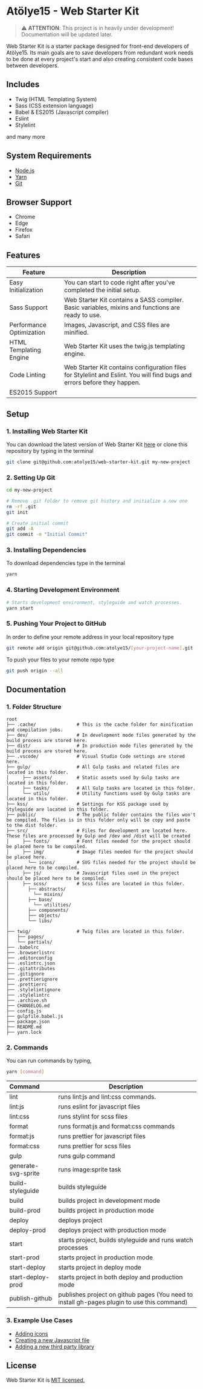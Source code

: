 # Atölye15 - Web Starter Kit

> ⚠️ **ATTENTION**: This project is in heavily under development! Documentation will be updated later.

Web Starter Kit is a starter package designed for front-end developers of Atölye15. Its main goals are to save developers from redundant work needs to be done at every project's start and also creating consistent code bases between developers.

## Includes

- Twig (HTML Templating System)
- Sass (CSS extension language)
- Babel & ES2015 (Javascript compiler)
- Eslint
- Stylelint

and many more

## System Requirements

- [Node.js](http://nodejs.org/)
- [Yarn](https://yarnpkg.com/lang/en/)
- [Git](http://git-scm.com/)

## Browser Support

- Chrome
- Edge
- Firefox
- Safari

## Features

| Feature                  | Description                                                                                                              |
| ------------------------ | ------------------------------------------------------------------------------------------------------------------------ |
| Easy Initialization      | You can start to code right after you've completed the initial setup.                                                    |
| Sass Support             | Web Starter Kit contains a SASS compiler. Basic variables, mixins and functions are ready to use.                        |
| Performance Optimization | Images, Javascript, and CSS files are minified.                                                                          |
| HTML Templating Engine   | Web Starter Kit uses the twig.js templating engine.                                                                      |
| Code Linting             | Web Starter Kit contains configuration files for Stylelint and Eslint. You will find bugs and errors before they happen. |
| ES2015 Support           |                                                                                                                          |

## Setup

### 1. Installing Web Starter Kit

You can download the latest version of Web Starter Kit [here](https://github.com/atolye15/web-starter-kit) or clone this repository by typing in the terminal

```bash
git clone git@github.com:atolye15/web-starter-kit.git my-new-project
```

### 2. Setting Up Git

```bash
cd my-new-project

# Remove .git folder to remove git history and initialize a new one
rm -rf .git
git init

# Create initial commit
git add -A
git commit -m "Initial Commit"
```

### 3. Installing Dependencies

To download dependencies type in the terminal

```bash
yarn
```

### 4. Starting Development Environment

```bash
# Starts development environment, styleguide and watch processes.
yarn start
```

### 5. Pushing Your Project to GitHub

In order to define your remote address in your local repository type

```bash
git remote add origin git@github.com:atolye15/[your-project-name].git
```

To push your files to your remote repo type

```bash
git push origin --all
```

## Documentation

### 1. Folder Structure

```text
root
├── .cache/               # This is the cache folder for minification and compilation jobs.
├── dev/                  # In development mode files generated by the build process are stored here.
├── dist/                 # In production mode files generated by the build process are stored here.
├── .vscode/              # Visual Studio Code settings are stored here.
├── gulp/                 # All Gulp tasks and related files are located in this folder.
│     ├── assets/         # Static assets used by Gulp tasks are located in this folder.
│     ├── tasks/          # All Gulp tasks are located in this folder.
│     └── utils/          # Utility functions used by Gulp tasks are located in this folder.
├── kss/                  # Settings for KSS package used by Styleguide are located in this folder.
├── public/               # The public folder contains the files won't be compiled. The files is in this folder only will be copy and paste to the dist folder.
├── src/                  # Files for development are located here. These files are processed by Gulp and /dev and /dist will be created
│     ├── fonts/          # Font files needed for the project should be placed here to be compiled.
│     ├── img/            # Image files needed for the project should be placed here.
│       └── icons/        # SVG files needed for the project should be placed here to be compiled.
│     ├── js/             # Javascript files used in the project should be placed here to be compiled.
│     ├── scss/           # Scss files are located in this folder.
│       ├── abstracts/
│         └── mixins/
│       ├── base/
│         └── utilities/
│       ├── components/
│       ├── objects/
│       └── libs/
│
├── twig/                 # Twig files are located in this folder.
│   ├── pages/
│   └── partials/
├── .babelrc
├── .browserlistrc
├── .editorconfig
├── .eslintrc.json
├── .gitattributes
├── .gitignore
├── .prettierignore
├── .prettierrc
├── .stylelintignore
├── .stylelintrc
├── .archive.sh
├── CHANGELOG.md
├── config.js
├── gulpfile.babel.js
├── package.json
├── README.md
├── yarn.lock
```

### 2. Commands

You can run commands by typing,

```bash
yarn [command]
```

| Command             | Description                                                                                 |
| :------------------ | ------------------------------------------------------------------------------------------- |
| lint                | runs lint:js and lint:css commands.                                                         |
| lint:js             | runs eslint for javascript files                                                            |
| lint:css            | runs stylint for scss files                                                                 |
| format              | runs format:js and format:css commands                                                      |
| format:js           | runs prettier for javascript files                                                          |
| format:css          | runs prettier for scss files                                                                |
| gulp                | runs gulp command                                                                           |
| generate-svg-sprite | runs image:sprite task                                                                      |
| build-styleguide    | builds styleguide                                                                           |
| build               | builds project in development mode                                                          |
| build-prod          | builds project in production mode                                                           |
| deploy              | deploys project                                                                             |
| deploy-prod         | deploys project with production mode                                                        |
| start               | starts project, builds styleguide and runs watch processes                                  |
| start-prod          | starts project in production mode                                                           |
| start-deploy        | starts project in deploy mode                                                               |
| start-deploy-prod   | starts project in both deploy and production mode                                           |
| publish-github      | publishes project on github pages (You need to install gh-pages plugin to use this command) |

### 3. Example Use Cases

- [Adding icons](docs/Adding-icon.md)
- [Creating a new Javascript file](docs/Adding-javascript-file.md)
- [Adding a new third party library](docs/Adding-third-party-js-files.md)

## License

Web Starter Kit is [MIT licensed.](/LICENSE)

